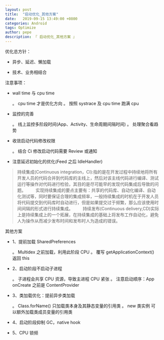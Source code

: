 ```yaml
---
layout: post
title:  "启动优化_其他方案"
date:   2019-09-15 13:49:00 +0800
categories: Android
tags: Optimize
author: pepe
description: 『 启动优化_其他方案 』
---
```


优化总方针：

* 异步、延迟、懒加载

* 技术、业务相结合

注意事项：

* wall time 与 cpu time
	
	。 cpu time 才是优化方向
	。 按照 systrace 及 cpu time 跑满 cpu

* 监控的完善

	。 线上监控多阶段时间(App、Activity、生命周期间隔时间)
	。 处理聚合看趋势
	
* 收敛启动代码修改权限

	。 结合 Ci 修改启动代码需要 Review 或通知
	
* 注意延迟初始化的优化(Feed 之后 IdleHandler)


> 持续集成(Continuous integration，CI):指的是在开发过程中持续地将所有开发人员的代码合并到代码库的主线上，然后对该主线代码进行编译、测试运行等操作对代码进行检验，其目的是尽可能早的发现代码集成后导致的问题。
　　实现持续集成的要点主要有：共享的代码库、自动化编译、自动化测试等，同时要保证合理的集成频率，一般持续集成的时机在于开发人员将代码提交到代码库时自动进行，但是如果提交过于频繁，那么应该使用时间间隔的形式进行持续集成。
　　持续发布(Continuous delivery,CD)实际上是持续集成上的一个拓展，在持续集成的基础上将发布工作自动化，避免人为操作从而减少发布时间和发布时人为造成的错误。


其他方案

* 1、提前加载 SharedPreferences

	。 Multidex 之前加载，利用此阶段 CPU
	。 覆写 getApplicationContext() 返回 this

* 2、启动阶段不启动子进程

	。 子进程会共享 CPU 资源，导致主进程 CPU 紧张
	。 注意启动顺序：App onCreate 之前是 ContentProvider
	
* 3、类加载优化：提前异步类加载

	。 Class.forName() 只加载类本身及其静态变量的引用类
	。 new 类实例 可以额外加载类成员变量的引用类
	
* 4、启动阶段抑制 GC，native hook

* 5、CPU 锁频
	






































